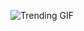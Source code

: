 ![Trending GIF](https://media3.giphy.com/media/v1.Y2lkPThiYjIxNzcydzUzdG05ZGplYWE4MHhpMTR3cXJ3c3Jib2drdTVjenM1d2FieDZwMiZlcD12MV9naWZzX3NlYXJjaCZjdD1n/SXOaBm5npU8UcTuTLk/giphy.gif)

